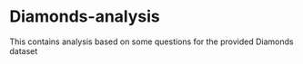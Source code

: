 # Diamonds-analysis
This contains analysis based on some questions for the provided Diamonds dataset
